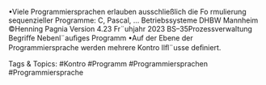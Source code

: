 •Viele Programmiersprachen erlauben ausschließlich die Fo rmulierung sequenzieller Programme:
C, Pascal, ...
Betriebssysteme DHBW Mannheim ©Henning Pagnia Version 4.23 Fr¨uhjahr 2023 BS–35Prozessverwaltung Begriﬀe
Nebenl¨auﬁges Programm
•Auf der Ebene der Programmiersprache werden mehrere Kontro llﬂ¨usse deﬁniert.

   Tags & Topics:
   #Kontro
   #Programm
   #Programmiersprachen
   #Programmiersprache